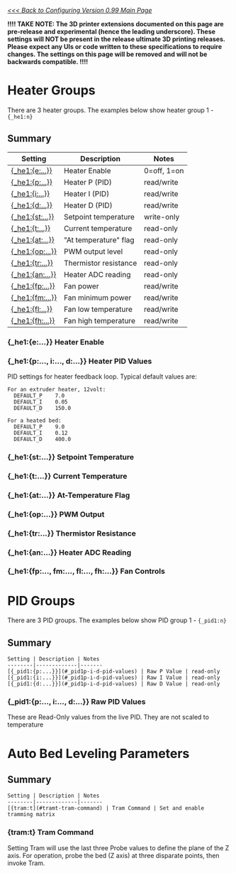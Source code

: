 _[<<< Back to Configuring Version 0.99 Main Page](Configuring-Version-0.99)_

**!!!! TAKE NOTE: The 3D printer extensions documented on this page are pre-release and experimental (hence the leading underscore). These settings will NOT be present in the release ultimate 3D printing releases. Please expect any UIs or code written to these specifications to require changes. The settings on this page will be removed and will not be backwards compatible. !!!!**

# Heater Groups
There are 3 heater groups. The examples below show heater group 1 - `{_he1:n}`

## Summary

Setting | Description | Notes
--------|-------------|-------
[{_he1:{e:...}}](#_he1e-heater-enable) | Heater Enable | 0=off, 1=on 
[{_he1:{p:...}}](#_he1p-i-d-heater-pid-values) | Heater P (PID) | read/write 
[{_he1:{i:...}}](#_he1p-i-d-heater-pid-values) | Heater I (PID) | read/write 
[{_he1:{d:...}}](#_he1p-i-d-heater-pid-values) | Heater D (PID) | read/write 
[{_he1:{st:...}}](#_he1st-setpoint-temperature) | Setpoint temperature | write-only
[{_he1:{t:...}}](#_he1t-current-temperature) | Current temperature | read-only
[{_he1:{at:...}}](#_he1at-at-temperature-flag) | "At temperature" flag | read-only
[{_he1:{op:...}}](#_he1op-pwm-output) | PWM output level | read-only
[{_he1:{tr:...}}](#_he1tr-thermistor-resistance) | Thermistor resistance | read-only
[{_he1:{an:...}}](#_he1an-heater-adc-reading) | Heater ADC reading | read-only
[{_he1:{fp:...}}](#_he1fp-fm-fl-fh-fan-controls) | Fan power | read/write
[{_he1:{fm:...}}](#_he1fp-fm-fl-fh-fan-controls) | Fan minimum power | read/write
[{_he1:{fl:...}}](#_he1fp-fm-fl-fh-fan-controls) | Fan low temperature | read/write
[{_he1:{fh:...}}](#_he1fp-fm-fl-fh-fan-controls) | Fan high temperature | read/write

### {_he1:{e:...}} Heater Enable

### {_he1:{p:..., i:..., d:...}} Heater PID Values

PID settings for heater feedback loop. Typical default values are:
```
For an extruder heater, 12volt:
  DEFAULT_P    7.0
  DEFAULT_I    0.05
  DEFAULT_D    150.0

For a heated bed:
  DEFAULT_P    9.0
  DEFAULT_I    0.12
  DEFAULT_D    400.0
```

### {_he1:{st:...}} Setpoint Temperature

### {_he1:{t:...}} Current Temperature

### {_he1:{at:...}} At-Temperature Flag

### {_he1:{op:...}} PWM Output

### {_he1:{tr:...}} Thermistor Resistance

### {_he1:{an:...}} Heater ADC Reading

### {_he1:{fp:..., fm:..., fl:..., fh:...}} Fan Controls

# PID Groups
There are 3 PID groups. The examples below show PID group 1 - `{_pid1:n}`

## Summary

	Setting | Description | Notes
	--------|-------------|-------
	[{_pid1:{p:...}}](#_pid1p-i-d-pid-values) | Raw P Value | read-only 
	[{_pid1:{i:...}}](#_pid1p-i-d-pid-values) | Raw I Value | read-only 
	[{_pid1:{d:...}}](#_pid1p-i-d-pid-values) | Raw D Value | read-only 

### {_pid1:{p:..., i:..., d:...}} Raw PID Values
These are Read-Only values from the live PID. They are not scaled to temperature

# Auto Bed Leveling Parameters

## Summary

	Setting | Description | Notes
	--------|-------------|-------
	[{tram:t](#tramt-tram-command) | Tram Command | Set and enable tramming matrix 

### {tram:t} Tram Command
Setting Tram will use the last three Probe values to define the plane of the Z axis. For operation, probe the bed (Z axis) at three disparate points, then invoke Tram.
